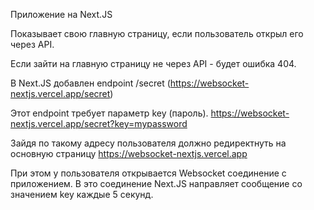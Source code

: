 Приложение на Next.JS

Показывает свою главную страницу, если пользователь открыл его через API.

Если зайти на главную страницу не через API - будет ошибка 404. 

В Next.JS добавлен endpoint /secret (https://websocket-nextjs.vercel.app/secret)

Этот endpoint требует параметр key (пароль). 
https://websocket-nextjs.vercel.app/secret?key=mypassword

Зайдя по такому адресу пользователя должно редиректнуть на основную страницу 
https://websocket-nextjs.vercel.app 

При этом у пользователя открывается Websocket соединение с приложением. 
В это соединение Next.JS направляет сообщение со значением key каждые 5 секунд.
